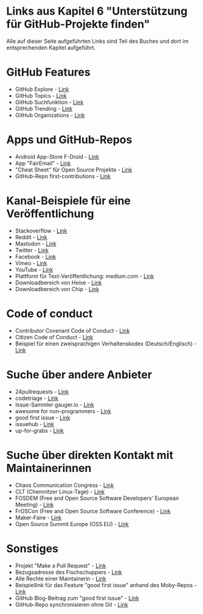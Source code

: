 ---
---
# Links aus Kapitel 6 "Unterstützung für GitHub-Projekte finden"

Alle auf dieser Seite aufgeführten Links sind Teil des Buches und dort im entsprechenden Kapitel aufgeführt.

# GitHub Features
* GitHub Explore - [Link](https://github.com/github/explore)
* GitHub Topics - [Link](https://github.com/topics)
* GitHub Suchfunktion - [Link](https://github.com/search)
* GitHub Trending - [Link](https://github.com/trending)
* GitHub Organizations - [Link](https://help.github.com/en/github/setting-up-and-managing-organizations-and-teams/about-organizations)

# Apps und GitHub-Repos
* Android App-Store F-Droid - [Link](https://f-droid.org/)
* App "FairEmail" - [Link](https://email.faircode.eu/)
* "Cheat Sheet" für Open Source Projekte - [Link](https://github.com/zenika-open-source/promote-open-source-project)
* GitHub-Repo first-contributions - [Link](https://github.com/firstcontributions/first-contributions)

# Kanal-Beispiele für eine Veröffentlichung
* Stackoverflow - [Link](https://stackoverflow.com/)
* Reddit - [Link](https://www.reddit.com/)
* Mastodon - [Link](https://joinmastodon.org/)
* Twitter - [Link](https://twitter.com/)
* Facebook - [Link](https://www.facebook.com/)
* Vimeo - [Link](https://vimeo.com/de/)
* YouTube - [Link](https://youtube.de/)
* Plattform für Text-Veröffentlichung: medium.com - [Link](https://medium.com)
* Downloadbereich von Heise - [Link](https://www.heise.de/download/)
* Downloadbereich von Chip - [Link](https://www.chip.de/download/)

# Code of conduct
* Contributor Covenant Code of Conduct - [Link](https://www.contributor-covenant.org/)
* Citizen Code of Conduct - [Link](http://citizencodeofconduct.org/)
* Beispiel für einen zweisprachigen Verhaltenskodex (Deutsch/Englisch) - [Link](https://github.com/zauberware/code-of-conduct)

# Suche über andere Anbieter
* 24pullrequests - [Link](https://24pullrequests.com/)
* codetriage - [Link](https://www.codetriage.com/)
* Issue-Sammler gauger.io - [Link](https://gauger.io/contrib/)
* awesome for non-programmers - [Link](https://github.com/szabgab/awesome-for-non-programmers)
* good first issue - [Link](https://goodfirstissue.dev/)
* issuehub - [Link](http://issuehub.io/)
* up-for-grabs - [Link](https://up-for-grabs.net/)

# Suche über direkten Kontakt mit Maintainerinnen
* Chaos Communication Congress - [Link](https://events.ccc.de)
* CLT (Chemnitzer Linux-Tage) - [Link](https://chemnitzer.linux-tage.de)
* FOSDEM (Free and Open Source Software Developers' European Meeting) - [Link](https://fosdem.org)
* FrOSCon (Free and Open Source Software Conference) - [Link](https://www.froscon.de)
* Maker-Faire - [Link](https://maker-faire.de/)
* Open Source Summit Europe (OSS EU) - [Link](https://events.linuxfoundation.org/open-source-summit-europe/)

# Sonstiges
* Projekt "Make a Pull Request" - [Link](http://makeapullrequest.com/)
* Bezugsadresse des Fischschuppers - [Link](https://edelstahlregale.jimdofree.com/shop/fischschupper/)
* Alle Rechte einer Maintainerin - [Link](https://help.github.com/en/github/setting-up-and-managing-your-github-user-account/permission-levels-for-a-user-account-repository#collaborator-access-on-a-repository-owned-by-a-user-account)
* Beispiellink für das Feature "good first issue" anhand des Moby-Repos - [Link](https://github.com/moby/moby/contribute)
* GitHub Blog-Beitrag zum "good first issue" - [Link](https://github.blog/2020-01-22-how-we-built-good-first-issues)
* GitHub-Repo synchronisieren ohne Git - [Link](https://stackoverflow.com/questions/7244321/how-do-i-update-a-github-forked-repository)
